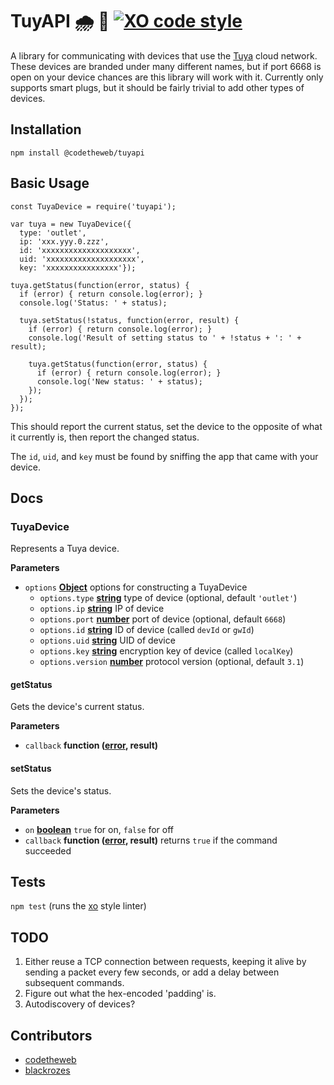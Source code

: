 # TuyAPI 🌧 🔌 [![XO code style](https://img.shields.io/badge/code_style-XO-5ed9c7.svg)](https://github.com/sindresorhus/xo)

A library for communicating with devices that use the [Tuya](http://tuya.com) cloud network. These devices are branded under many different names, but if port 6668 is open on your device chances are this library will work with it.
Currently only supports smart plugs, but it should be fairly trivial to add other types of devices.

## Installation

  `npm install @codetheweb/tuyapi`

## Basic Usage

    const TuyaDevice = require('tuyapi');

    var tuya = new TuyaDevice({
      type: 'outlet',
      ip: 'xxx.yyy.0.zzz',
      id: 'xxxxxxxxxxxxxxxxxxxx',
      uid: 'xxxxxxxxxxxxxxxxxxxx',
      key: 'xxxxxxxxxxxxxxxx'});

    tuya.getStatus(function(error, status) {
      if (error) { return console.log(error); }
      console.log('Status: ' + status);

      tuya.setStatus(!status, function(error, result) {
        if (error) { return console.log(error); }
        console.log('Result of setting status to ' + !status + ': ' + result);

        tuya.getStatus(function(error, status) {
          if (error) { return console.log(error); }
          console.log('New status: ' + status);
        });
      });
    });

  This should report the current status, set the device to the opposite of what it currently is, then report the changed status.

  The `id`, `uid`, and `key` must be found by sniffing the app that came with your device.

## Docs

<!-- Generated by documentation.js. Update this documentation by updating the source code. -->

### TuyaDevice

Represents a Tuya device.

**Parameters**

-   `options` **[Object](https://developer.mozilla.org/en-US/docs/Web/JavaScript/Reference/Global_Objects/Object)** options for constructing a TuyaDevice
    -   `options.type` **[string](https://developer.mozilla.org/en-US/docs/Web/JavaScript/Reference/Global_Objects/String)** type of device (optional, default `'outlet'`)
    -   `options.ip` **[string](https://developer.mozilla.org/en-US/docs/Web/JavaScript/Reference/Global_Objects/String)** IP of device
    -   `options.port` **[number](https://developer.mozilla.org/en-US/docs/Web/JavaScript/Reference/Global_Objects/Number)** port of device (optional, default `6668`)
    -   `options.id` **[string](https://developer.mozilla.org/en-US/docs/Web/JavaScript/Reference/Global_Objects/String)** ID of device (called `devId` or `gwId`)
    -   `options.uid` **[string](https://developer.mozilla.org/en-US/docs/Web/JavaScript/Reference/Global_Objects/String)** UID of device
    -   `options.key` **[string](https://developer.mozilla.org/en-US/docs/Web/JavaScript/Reference/Global_Objects/String)** encryption key of device (called `localKey`)
    -   `options.version` **[number](https://developer.mozilla.org/en-US/docs/Web/JavaScript/Reference/Global_Objects/Number)** protocol version (optional, default `3.1`)

#### getStatus

Gets the device's current status.

**Parameters**

-   `callback` **function ([error](https://developer.mozilla.org/en-US/docs/Web/JavaScript/Reference/Global_Objects/Error), result)**

#### setStatus

Sets the device's status.

**Parameters**

-   `on` **[boolean](https://developer.mozilla.org/en-US/docs/Web/JavaScript/Reference/Global_Objects/Boolean)** `true` for on, `false` for off
-   `callback` **function ([error](https://developer.mozilla.org/en-US/docs/Web/JavaScript/Reference/Global_Objects/Error), result)** returns `true` if the command succeeded

## Tests

  `npm test`
  (runs the [xo](https://www.npmjs.com/package/xo) style linter)

## TODO

1.  Either reuse a TCP connection between requests, keeping it alive by sending a packet every few seconds, or add a delay between subsequent commands.
2.  Figure out what the hex-encoded 'padding' is.
3.  Autodiscovery of devices?

## Contributors

-   [codetheweb](https://github.com/codetheweb)
-   [blackrozes](https://github.com/blackrozes)
